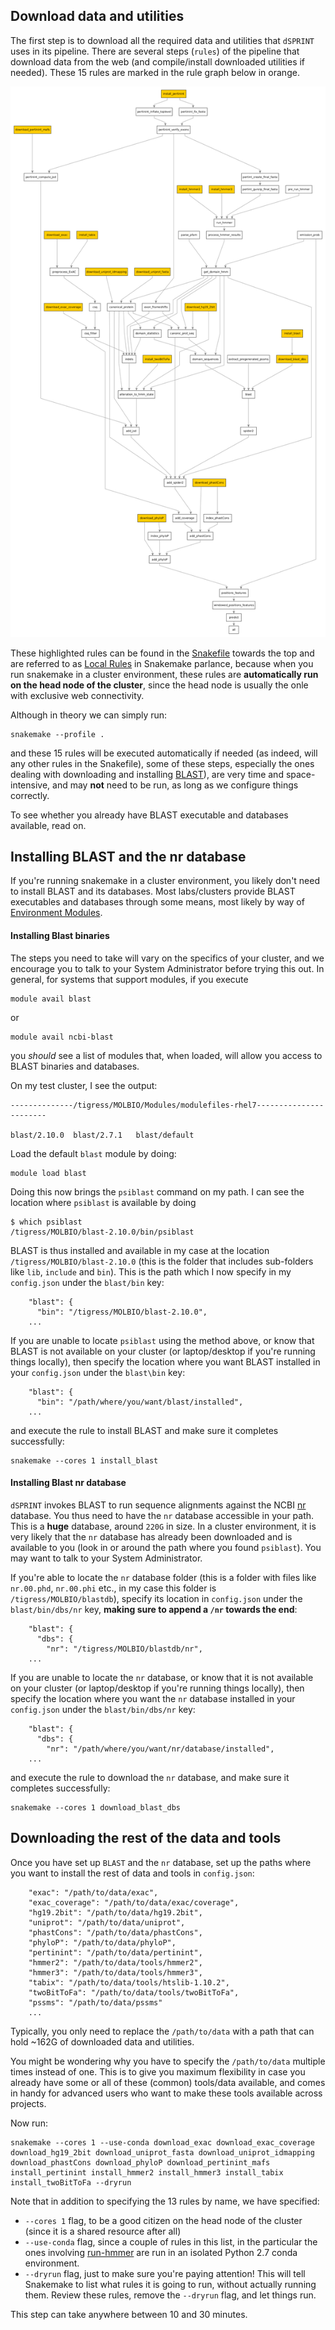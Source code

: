 ## Download data and utilities

The first step is to download all the required data and utilities that `dSPRINT` uses
in its pipeline. There are several steps (`rules`) of the pipeline that download data
from the web (and compile/install downloaded utilities if needed). These 15 rules are marked
in the rule graph below in orange.
  
![Local Rules](img/localrules.png)
 
These highlighted rules can be found in the
[Snakefile](https://github.com/vineetbansal/dsprint-pipeline/blob/master/Snakefile#L24)
towards the top and are referred to as
[Local Rules](https://snakemake.readthedocs.io/en/stable/snakefiles/rules.html#local-rules) in Snakemake
parlance, because when you run snakemake in a cluster environment, these rules are **automatically run on the head node
of the cluster**, since the head node is usually the onle with exclusive web connectivity.

Although in theory we can simply run:

```
snakemake --profile .
```

and these 15 rules will be executed automatically if needed (as indeed, will any other rules in the Snakefile), some of
these steps, especially the ones dealing with downloading and installing [BLAST](https://blast.ncbi.nlm.nih.gov)), are
very time and space-intensive, and may **not** need to be run, as long as we configure things correctly.

To see whether you already have BLAST executable and databases available, read on.

## Installing BLAST and the nr database

If you're running snakemake in a cluster environment, you likely don't need to install BLAST and its databases. Most labs/clusters provide BLAST
executables and databases through some means, most likely by way of 
[Environment Modules](https://modules.readthedocs.io/en/latest/).

#### Installing Blast binaries

The steps you need to take will vary on the specifics of your cluster, and we encourage you to talk to your System
Administrator before trying this out. In general, for systems that support modules, if you execute

```
module avail blast
```

or 

```
module avail ncbi-blast
```

you *should* see a list of modules that, when loaded, will allow you access to BLAST binaries and databases.

On my test cluster, I see the output:

```
--------------/tigress/MOLBIO/Modules/modulefiles-rhel7-----------------------

blast/2.10.0  blast/2.7.1   blast/default

```

Load the default `blast` module by doing:

```
module load blast
```

Doing this now brings the `psiblast` command on my path. I can see the location where `psiblast` is available
by doing

```
$ which psiblast
/tigress/MOLBIO/blast-2.10.0/bin/psiblast
```

BLAST is thus installed and available in my case at the location `/tigress/MOLBIO/blast-2.10.0` (this is the folder that includes sub-folders like `lib`, 
`include` and `bin`). This is the path which I now specify in my `config.json` under the `blast/bin` key:

```
    "blast": {
      "bin": "/tigress/MOLBIO/blast-2.10.0",
    ...
```

If you are unable to locate `psiblast` using the method above, or know that BLAST is not available on your cluster (or
laptop/desktop if you're running things locally), then specify the location where you want BLAST installed in your 
`config.json` under the `blast\bin` key:

```
    "blast": {
      "bin": "/path/where/you/want/blast/installed",
    ...
```

and execute the rule to install BLAST and make sure it completes successfully:

```
snakemake --cores 1 install_blast
```

#### Installing Blast nr database

`dSPRINT` invokes BLAST to run sequence alignments against the NCBI [nr](http://arep.med.harvard.edu/seqanal/db.html)
database. You thus need to have the `nr` database accessible in your path. This is a **huge** database, around `220G` in
size. In a cluster environment, it is very likely that the `nr` database has already been downloaded and is available
to you (look in or around the path where you found `psiblast`). You may want to talk to your System Administrator.

If you're able to locate the `nr` database folder (this is a folder with files like `nr.00.phd`, `nr.00.phi` etc., in
my case this folder is `/tigress/MOLBIO/blastdb`), specify its location in `config.json` under the `blast/bin/dbs/nr` key, **making
sure to append a `/nr` towards the end**:

```
    "blast": {
      "dbs": {
        "nr": "/tigress/MOLBIO/blastdb/nr",
    ...
```

If you are unable to locate the `nr` database, or know that it is not available on your cluster (or
laptop/desktop if you're running things locally), then specify the location where you want the `nr` database installed
in your `config.json` under the `blast/bin/dbs/nr` key:

```
    "blast": {
      "dbs": {
        "nr": "/path/where/you/want/nr/database/installed",
    ...
```

and execute the rule to download the `nr` database, and make sure it completes successfully:

```
snakemake --cores 1 download_blast_dbs
```

## Downloading the rest of the data and tools

Once you have set up `BLAST` and the `nr` database, set up the paths where you want to install the rest of data and
tools in `config.json`:

```
    "exac": "/path/to/data/exac",
    "exac_coverage": "/path/to/data/exac/coverage",
    "hg19.2bit": "/path/to/data/hg19.2bit",
    "uniprot": "/path/to/data/uniprot",
    "phastCons": "/path/to/data/phastCons",
    "phyloP": "/path/to/data/phyloP",
    "pertinint": "/path/to/data/pertinint",
    "hmmer2": "/path/to/data/tools/hmmer2",
    "hmmer3": "/path/to/data/tools/hmmer3",
    "tabix": "/path/to/data/tools/htslib-1.10.2",
    "twoBitToFa": "/path/to/data/tools/twoBitToFa",
    "pssms": "/path/to/data/pssms"
    ...
```

Typically, you only need to replace the `/path/to/data` with a path that can hold ~162G of downloaded data and
utilities.

You might be wondering why you have to specify the `/path/to/data` multiple times instead of one. This is to give you
maximum flexibility in case you already have some or all of these (common) tools/data available, and comes in handy for
advanced users who want to make these tools available across projects.

Now run:

```
snakemake --cores 1 --use-conda download_exac download_exac_coverage download_hg19_2bit download_uniprot_fasta download_uniprot_idmapping download_phastCons download_phyloP download_pertinint_mafs install_pertinint install_hmmer2 install_hmmer3 install_tabix install_twoBitToFa --dryrun
```

Note that in addition to specifying the 13 rules by name, we have specified:

- `--cores 1` flag, to be a good citizen on the head node of the cluster (since it is a shared resource after all)
- `--use-conda` flag, since a couple of rules in this list, in the particular the ones involving
[run-hmmer](https://github.com/Singh-Lab/run-hmmer) are run in an isolated Python 2.7 conda environment.
- `--dryrun` flag, just to make sure you're paying attention! This will tell Snakemake to list what rules it is going to run, without actually running them. Review these rules, remove the `--dryrun` flag, and let things run.

This step can take anywhere between 10 and 30 minutes.
